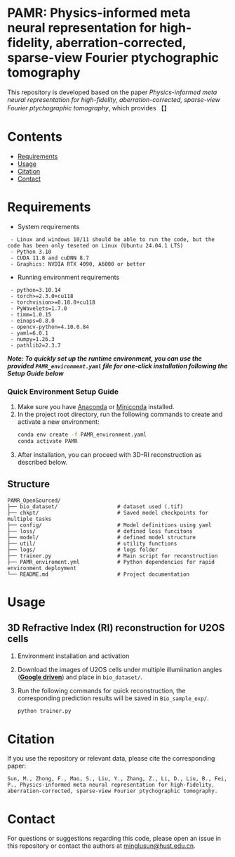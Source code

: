# PAMR: Physics-informed meta neural representation for high-fidelity, aberration-corrected, sparse-view Fourier ptychographic tomography
This repository is developed based on the paper *Physics-informed meta neural representation for high-fidelity, aberration-corrected, sparse-view Fourier ptychographic tomography*, which provides 【】

# Contents
- [Requirements](#Requirements)
- [Usage](#Usage)
- [Citation](#Citation)
- [Contact](#Contact)


# Requirements
- System requirements
```
 - Linux and windows 10/11 should be able to run the code, but the code has been only teseted on Linux (Ubuntu 24.04.1 LTS)
 - Python 3.10
 - CUDA 11.8 and cuDNN 8.7
 - Graphics: NVDIA RTX 4090, A6000 or better 
```

- Running environment requirements 
```
 - python=3.10.14
 - torch>=2.3.0+cu118
 - torchvision>=0.18.0+cu118
 - PyWavelets=1.7.0
 - timm=1.0.15
 - einops=0.8.0
 - opencv-python=4.10.0.84
 - yaml=6.0.1
 - numpy=1.26.3
 - pathlib2=2.3.7
 ```

***Note: To quickly set up the runtime environment, you can use the provided `PAMR_environment.yaml` file for one-click installation following the Setup Guide below***

### Quick Environment Setup Guide

1. Make sure you have [Anaconda](https://www.anaconda.com/products/distribution) or [Miniconda](https://docs.conda.io/en/latest/miniconda.html) installed.
2. In the project root directory, run the following commands to create and activate a new environment:
   ```bash
   conda env create -f PAMR_environment.yaml
   conda activate PAMR
   ```
3. After installation, you can proceed with 3D-RI reconstruction as described below.

## Structure

```
PAMR_OpenSourced/
├── bio_dataset/                   # dataset used (.tif)
├── chkpt/                         # Saved model checkpoints for multiple tasks
├── config/                        # Model definitions using yaml
├── loss/                          # defined loss funcitons
├── model/                         # defined model structure
├── util/                          # utility functions
├── logs/                          # logs folder
├── trainer.py                     # Main script for reconstruction
├── PAMR_enviroment.yml            # Python dependencies for rapid environment deployment
└── README.md                      # Project documentation
```

# Usage
## 3D Refractive Index (RI) reconstruction for U2OS cells

1. Environment installation and activation
2. Download the images of U2OS cells under multiple illumiination angles (**[Google driven](https://drive.google.com/file/d/1n3tYOVb3Dc--A-Eux5YSmGOlaOzNs8_d/view?usp=sharing)**) and place in `bio_dataset/`.
3. Run the following commands for quick reconstruction, the corresponding prediction results will be saved in `Bio_sample_exp/`.

   ```bash
   python trainer.py
   ```

# Citation
If you use the repository or relevant data, please cite the corresponding paper:
```
Sun, M., Zhong, F., Mao, S., Liu, Y., Zhang, Z., Li, D., Liu, B., Fei, P., Physics-informed meta neural representation for high-fidelity, aberration-corrected, sparse-view Fourier ptychographic tomography. 
```

# Contact
For questions or suggestions regarding this code, please open an issue in this repository or contact the authors at [minglusun@hust.edu.cn](mailto:minglusun@hust.edu.cn).


